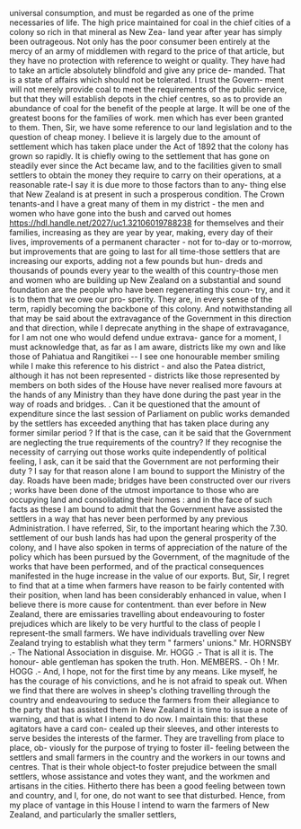 universal consumption, and must be regarded as one of the prime necessaries of life. The high price maintained for coal in the chief cities of a colony so rich in that mineral as New Zea- land year after year has simply been outrageous. Not only has the poor consumer been entirely at the mercy of an army of middlemen with regard to the price of that article, but they have no protection with reference to weight or quality. They have had to take an article absolutely blindfold and give any price de- manded. That is a state of affairs which should not be tolerated. I trust the Govern- ment will not merely provide coal to meet the requirements of the public service, but that they will establish depots in the chief centres, so as to provide an abundance of coal for the benefit of the people at large. It will be one of the greatest boons for the families of work. men which has ever been granted to them. Then, Sir, we have some reference to our land legislation and to the question of cheap money. I believe it is largely due to the amount of settlement which has taken place under the Act of 1892 that the colony has grown so rapidly. It is chiefly owing to the settlement that has gone on steadily ever since the Act became law, and to the facilities given to small settlers to obtain the money they require to carry on their operations, at a reasonable rate-I say it is due more to those factors than to any- thing else that New Zealand is at present in such a prosperous condition. The Crown tenants-and I have a great many of them in my district - the men and women who have gone into the bush and carved out homes https://hdl.handle.net/2027/uc1.32106019788238 for themselves and their families, increasing as they are year by year, making, every day of their lives, improvements of a permanent character - not for to-day or to-morrow, but improvements that are going to last for all time-those settlers that are increasing our exports, adding not a few pounds but hun- dreds and thousands of pounds every year to the wealth of this country-those men and women who are building up New Zealand on a substantial and sound foundation are the people who have been regenerating this coun- try, and it is to them that we owe our pro- sperity. They are, in every sense of the term, rapidly becoming the backbone of this colony. And notwithstanding all that may be said about the extravagance of the Government in this direction and that direction, while I deprecate anything in the shape of extravagance, for I am not one who would defend undue extrava- gance for a moment, I must acknowledge that, as far as I am aware, districts like my own and like those of Pahiatua and Rangitikei -- I see one honourable member smiling while I make this reference to his district - and also the Patea district, although it has not been represented - districts like those represented by members on both sides of the House have never realised more favours at the hands of any Ministry than they have done during the past year in the way of roads and bridges. . Can it be questioned that the amount of expenditure since the last session of Parliament on public works demanded by the settlers has exceeded anything that has taken place during any former similar period ? If that is the case, can it be said that the Government are neglecting the true requirements of the country? If they recognise the necessity of carrying out those works quite independently of political feeling, I ask, can it be said that the Government are not performing their duty ? I say for that reason alone I am bound to support the Ministry of the day. Roads have been made; bridges have been constructed over our rivers ; works have been done of the utmost importance to those who are occupying land and consolidating their homes : and in the face of such facts as these I am bound to admit that the Government have assisted the settlers in a way that has never been performed by any previous Administration. I have referred, Sir, to the important hearing which the 7.30. settlement of our bush lands has had upon the general prosperity of the colony, and I have also spoken in terms of appreciation of the nature of the policy which has been pursued by the Government, of the magnitude of the works that have been performed, and of the practical consequences manifested in the huge increase in the value of our exports. But, Sir, I regret to find that at a time when farmers have reason to be fairly contented with their position, when land has been considerably enhanced in value, when I believe there is more cause for contentment. than ever before in New Zealand, there are emissaries travelling about endeavouring to foster prejudices which are likely to be very hurtful to the class of people I represent-the small farmers. We have individuals travelling over New Zealand trying to establish what they term " farmers' unions." Mr. HORNSBY .- The National Association in disguise. Mr. HOGG .- That is all it is. The honour- able gentleman has spoken the truth. Hon. MEMBERS. - Oh ! Mr. HOGG .- And, I hope, not for the first time by any means. Like myself, he has the courage of his convictions, and he is not afraid to speak out. When we find that there are wolves in sheep's clothing travelling through the country and endeavouring to seduce the farmers from their allegiance to the party that has assisted them in New Zealand it is time to issue a note of warning, and that is what I intend to do now. I maintain this: that these agitators have a card con- cealed up their sleeves, and other interests to serve besides the interests of the farmer. They are travelling from place to place, ob- viously for the purpose of trying to foster ill- feeling between the settlers and small farmers in the country and the workers in our towns and centres. That is their whole object-to foster prejudice between the small settlers, whose assistance and votes they want, and the workmen and artisans in the cities. Hitherto there has been a good feeling between town and country, and I, for one, do not want to see that disturbed. Hence, from my place of vantage in this House I intend to warn the farmers of New Zealand, and particularly the smaller settlers, 